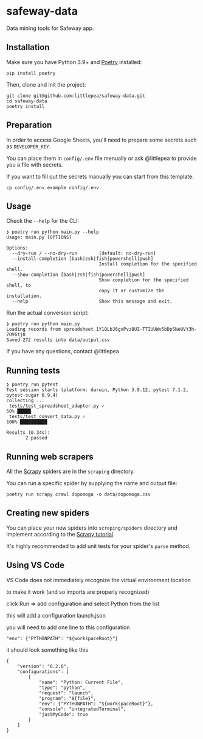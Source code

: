 # safeway-data

Data mining tools for Safeway app.

## Installation

Make sure you have Python 3.9+ and [Poetry](https://python-poetry.org/docs/) installed:

```shell
pip install poetry
```

Then, clone and init the project:

```shell
git clone git@github.com:littlepea/safeway-data.git
cd safeway-data
poetry install
```

## Preparation

In order to access Google Sheets, you'll need to prepare some secrets such as `DEVELOPER_KEY`.

You can place them in `config/.env` file menually or ask @littlepea to provide you a file with secrets.

If you want to fill out the secrets manually you can start from this template:

```shell
cp config/.env.example config/.env
```

## Usage

Check the `--help` for the CLI:

```shell
❯ poetry run python main.py --help
Usage: main.py [OPTIONS]

Options:
  --dry-run / --no-dry-run        [default: no-dry-run]
  --install-completion [bash|zsh|fish|powershell|pwsh]
                                  Install completion for the specified shell.
  --show-completion [bash|zsh|fish|powershell|pwsh]
                                  Show completion for the specified shell, to
                                  copy it or customize the installation.
  --help                          Show this message and exit.
```

Run the actual conversion script:

```shell
❯ poetry run python main.py          
Loading records from spreadsheet 1Y1QLbJ6gvPvz8UI-TTIUUWv5bDpSNeUVY3h-7OV6tj0
Saved 272 results into data/output.csv
```

If you have any questions, contact @littlepea

## Running tests

```shell
❯ poetry run pytest
Test session starts (platform: darwin, Python 3.9.12, pytest 7.1.2, pytest-sugar 0.9.4)
collecting ... 
 tests/test_spreadsheet_adapter.py ✓                                                                                                                                                                      50% █████     
 tests/test_convert_data.py ✓                                                                                                                                                                            100% ██████████

Results (0.34s):
       2 passed
```

## Running web scrapers

All the [Scrapy](https://docs.scrapy.org/) spiders are in the `scraping` directory.

You can run a specific spider by supplying the name and output file:

```shell
poetry run scrapy crawl dopomoga -o data/dopomoga.csv
```

## Creating new spiders

You can place your new spiders into `scraping/spiders` directory and implement according 
to the [Scrapy tutorial](https://docs.scrapy.org/en/latest/intro/tutorial.html).

It's highly recommended to add unit tests for your spider's `parse` method.

## Using VS Code

VS Code does not immediately recognize the virtual environment location

to make it work (and so imports are properly recognized)

click Run => add configuration  and select Python from the list

this will add a configuration launch.json

you will need to add one line to this configuration

```
"env": {"PYTHONPATH": "${workspaceRoot}"}
```

it should look something like this

```
{
    "version": "0.2.0",
    "configurations": [
        {
            "name": "Python: Current File",
            "type": "python",
            "request": "launch",
            "program": "${file}",
            "env": {"PYTHONPATH": "${workspaceRoot}"},
            "console": "integratedTerminal",
            "justMyCode": true
        }
    ]
}
```
